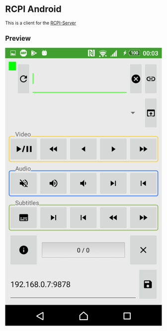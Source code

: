 # RCPI Android

This is a client for the [RCPI-Server](https://github.com/hacketo/RCPI-Server)

## Preview

![android app preview](https://github.com/hacketo/RCPI-Android/raw/master/docs/screenshot.png)